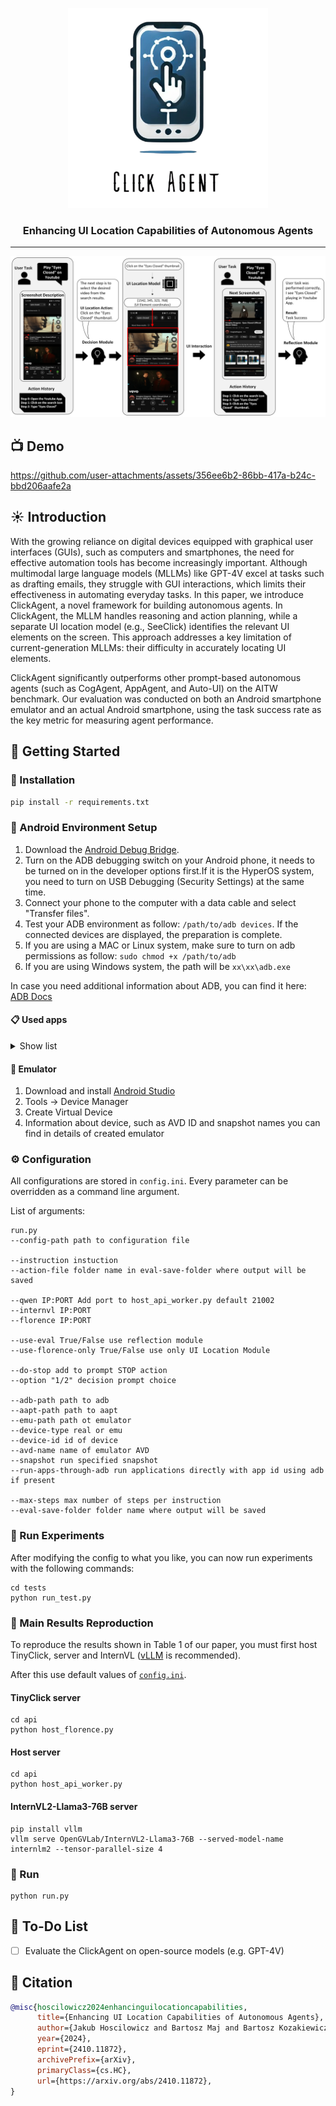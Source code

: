<p align="center">
  <img src="./assets/title_image.png" width="320" height="320"/>
</p>

<div align="center">
<h3>Enhancing UI Location Capabilities of Autonomous Agents</h3>
</div>
  
<div align="center">
<hr>
</div>

  
![](./assets/overview_architecture.png)
## 📺 Demo
https://github.com/user-attachments/assets/356ee6b2-86bb-417a-b24c-bbd206aafe2a

## ☀️ Introduction

With the growing reliance on digital devices equipped with graphical user interfaces (GUIs), such as computers and smartphones, the need for effective automation tools has become increasingly important. Although multimodal large language models (MLLMs) like GPT-4V excel at tasks such as drafting emails, they struggle with GUI interactions, which limits their effectiveness in automating everyday tasks. In this paper, we introduce ClickAgent, a novel framework for building autonomous agents. In ClickAgent, the MLLM handles reasoning and action planning, while a separate UI location model (e.g., SeeClick) identifies the relevant UI elements on the screen. This approach addresses a key limitation of current-generation MLLMs: their difficulty in accurately locating UI elements.

ClickAgent significantly outperforms other prompt-based autonomous agents (such as CogAgent, AppAgent, and Auto-UI) on the AITW benchmark. Our evaluation was conducted on both an Android smartphone emulator and an actual Android smartphone, using the task success rate as the key metric for measuring agent performance.


## 🚀 Getting Started

### 🔧 Installation
```bash
pip install -r requirements.txt
```

### 🤖 Android Environment Setup

1. Download the [Android Debug Bridge](https://developer.android.com/tools/releases/platform-tools?hl=en).
2. Turn on the ADB debugging switch on your Android phone, it needs to be turned on in the developer options first.If it is the HyperOS system, you need to turn on USB Debugging (Security Settings) at the same time.
3. Connect your phone to the computer with a data cable and select "Transfer files".
4. Test your ADB environment as follow: `/path/to/adb devices`. If the connected devices are displayed, the preparation is complete.
5. If you are using a MAC or Linux system, make sure to turn on adb permissions as follow: `sudo chmod +x /path/to/adb`
6. If you are using Windows system, the path will be `xx\xx\adb.exe`

In case you need additional information about ADB, you can find it here: [ADB Docs](https://developer.android.com/tools/adb)
  
#### 📋 Used apps

<details>
  <summary>Show list</summary>

    1. Clock
    2. Calendar
    3. Files
    4. Messages
    5. Contacts
    6. Calculator
    7. Settings
    8. Gmail
    9. Google Chrome
    10. Google Maps
    11. Google Play
    12. Google Movies
    13. Google Photos
    14. YouTube 
    15. YouTube Music
    16. Netflix
    17. Spotify
    18. Amazon Alexa
    19. Amazon Music
    20. Amazon Prime
    21. X (Twitter)
    22. Facebook
    23. Instagram
    24. Pandora
    25. Yahoo
    26. Yelp
    27. eBay
    28. Wikipedia

</details>

#### 📱 Emulator

1. Download and install [Android Studio](https://developer.android.com/studio)
2. Tools -> Device Manager
3. Create Virtual Device
4. Information about device, such as AVD ID and snapshot names you can find in details of created emulator

### ⚙️ Configuration

All configurations are stored in `config.ini`. Every parameter can be overridden as a command line argument. 

List of arguments:
```commandline
run.py 
--config-path path to configuration file

--instruction instuction
--action-file folder name in eval-save-folder where output will be saved

--qwen IP:PORT Add port to host_api_worker.py default 21002
--internvl IP:PORT
--florence IP:PORT

--use-eval True/False use reflection module
--use-florence-only True/False use only UI Location Module

--do-stop add to prompt STOP action
--option "1/2" decision prompt choice

--adb-path path to adb
--aapt-path path to aapt
--emu-path path ot emulator
--device-type real or emu
--device-id id of device
--avd-name name of emulator AVD
--snapshot run specified snapshot
--run-apps-through-adb run applications directly with app id using adb if present

--max-steps max number of steps per instruction 
--eval-save-folder folder name where output will be saved
```

### 🔬 Run Experiments

After modifying the config to what you like, you can now run experiments with the following commands:

```shell
cd tests
python run_test.py
```

### 📐 Main Results Reproduction

To reproduce the results shown in Table 1 of our paper, you must first host TinyClick, server and InternVL ([vLLM](https://docs.vllm.ai/en/latest/index.html) is recommended).

After this use default values of [`config.ini`](config.ini).


#### TinyClick server
```shell
cd api
python host_florence.py
```

#### Host server
```shell
cd api
python host_api_worker.py
```

#### InternVL2-Llama3-76B server 
```shell
pip install vllm
vllm serve OpenGVLab/InternVL2-Llama3-76B --served-model-name internlm2 --tensor-parallel-size 4 
```

### 🏃 Run
```shell
python run.py
```

## 📝 To-Do List
- [ ] Evaluate the ClickAgent on open-source models (e.g. GPT-4V)

## 📖 Citation
```bib
@misc{hoscilowicz2024enhancinguilocationcapabilities,
      title={Enhancing UI Location Capabilities of Autonomous Agents},
      author={Jakub Hoscilowicz and Bartosz Maj and Bartosz Kozakiewicz and Oleksii Tymoschuk and Artur Janicki},
      year={2024},
      eprint={2410.11872},
      archivePrefix={arXiv},
      primaryClass={cs.HC},
      url={https://arxiv.org/abs/2410.11872},
}
```
